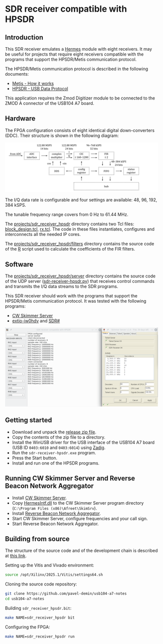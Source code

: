# SDR receiver compatible with HPSDR

## Introduction

This SDR receiver emulates a [Hermes](https://openhpsdr.org/hermes.php) module with eight receivers. It may be useful for projects that require eight receivers compatible with the programs that support the HPSDR/Metis communication protocol.

The HPSDR/Metis communication protocol is described in the following documents:

- [Metis - How it works](https://github.com/TAPR/OpenHPSDR-SVN/raw/master/Metis/Documentation/Metis-%20How%20it%20works_V1.33.pdf)
- [HPSDR - USB Data Protocol](https://github.com/TAPR/OpenHPSDR-SVN/raw/master/Documentation/USB_protocol_V1.58.doc)

This application requires the Zmod Digitizer module to be connected to the ZMOD A connector of the USB104 A7 board.

## Hardware

The FPGA configuration consists of eight identical digital down-converters (DDC). Their structure is shown in the following diagram:

![HPSDR receiver](/img/sdr-receiver-hpsdr.png)

The I/Q data rate is configurable and four settings are available: 48, 96, 192, 384 kSPS.

The tunable frequency range covers from 0 Hz to 61.44 MHz.

The [projects/sdr_receiver_hpsdr]($source$/projects/sdr_receiver_hpsdr) directory contains two Tcl files: [block_design.tcl]($source$/projects/sdr_receiver_hpsdr/block_design.tcl), [rx.tcl]($source$/projects/sdr_receiver_hpsdr/rx.tcl). The code in these files instantiates, configures and interconnects all the needed IP cores.

The [projects/sdr_receiver_hpsdr/filters]($source$/projects/sdr_receiver_hpsdr/filters) directory contains the source code of the [R](https://www.r-project.org) script used to calculate the coefficients of the FIR filters.

## Software

The [projects/sdr_receiver_hpsdr/server]($source$/projects/sdr_receiver_hpsdr/server) directory contains the source code of the UDP server ([sdr-receiver-hpsdr.py]($source$/projects/sdr_receiver_hpsdr/server/sdr-receiver-hpsdr.py)) that receives control commands and transmits the I/Q data streams to the SDR programs.

This SDR receiver should work with the programs that support the HPSDR/Metis communication protocol. It was tested with the following programs:

- [CW Skimmer Server](https://dxatlas.com/skimserver)
- [extio-iw0hdv](https://github.com/IW0HDV/extio-iw0hdv/releases/tag/v1.0.5) and [SDR#](https://www.dropbox.com/sh/5fy49wae6xwxa8a/AAAdAcU238cppWziK4xPRIADa/sdr/sdrsharp_v1.0.0.1361_with_plugins.zip?dl=1)

![Skimmer Server](/img/skimmer-server.png)

## Getting started

- Download and unpack the [release zip file]($release_file$).
- Copy the contents of the zip file to a directory.
- Install the WinUSB driver for the USB interface of the USB104 A7 board (USB ID `0403:6010` and `0403:6014`) using [Zadig](https://zadig.akeo.ie).
- Run the `sdr-receiver-hpsdr.exe` program.
- Press the Start button.
- Install and run one of the HPSDR programs.

## Running CW Skimmer Server and Reverse Beacon Network Aggregator

- Install [CW Skimmer Server](https://dxatlas.com/skimserver).
- Copy [HermesIntf.dll](https://github.com/k3it/HermesIntf/releases) to the CW Skimmer Server program directory (`C:\Program Files (x86)\Afreet\SkimSrv`).
- Install [Reverse Beacon Network Aggregator](https://www.reversebeacon.net/pages/Aggregator+34).
- Start CW Skimmer Server, configure frequencies and your call sign.
- Start Reverse Beacon Network Aggregator.

## Building from source

The structure of the source code and of the development chain is described at [this link](/led-blinker/).

Setting up the Vitis and Vivado environment:

```bash
source /opt/Xilinx/2025.1/Vitis/settings64.sh
```

Cloning the source code repository:

```bash
git clone https://github.com/pavel-demin/usb104-a7-notes
cd usb104-a7-notes
```

Building `sdr_receiver_hpsdr.bit`:

```bash
make NAME=sdr_receiver_hpsdr bit
```

Configuring the FPGA:

```bash
make NAME=sdr_receiver_hpsdr run
```
